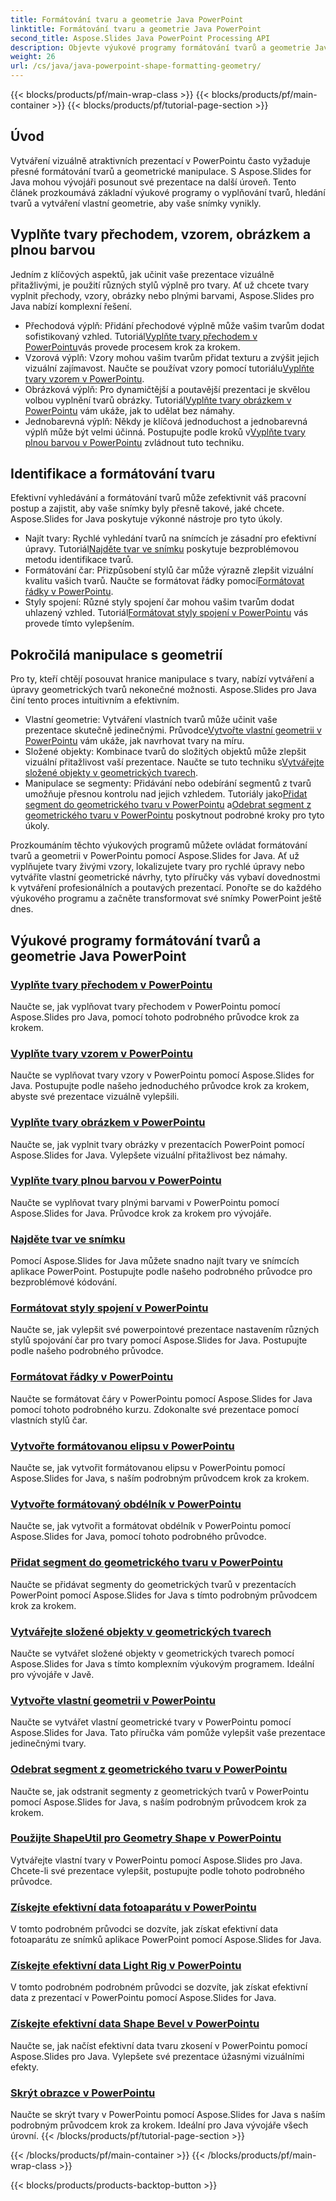 ```yaml
---
title: Formátování tvaru a geometrie Java PowerPoint
linktitle: Formátování tvaru a geometrie Java PowerPoint
second_title: Aspose.Slides Java PowerPoint Processing API
description: Objevte výukové programy formátování tvarů a geometrie Java PowerPoint. Naučte se vyplňovat tvary, hledat tvary a vytvářet vlastní geometrii pomocí Aspose.Slides pro Java.
weight: 26
url: /cs/java/java-powerpoint-shape-formatting-geometry/
---
```


{{< blocks/products/pf/main-wrap-class >}}
{{< blocks/products/pf/main-container >}}
{{< blocks/products/pf/tutorial-page-section >}}

## Úvod

Vytváření vizuálně atraktivních prezentací v PowerPointu často vyžaduje přesné formátování tvarů a geometrické manipulace. S Aspose.Slides for Java mohou vývojáři posunout své prezentace na další úroveň. Tento článek prozkoumává základní výukové programy o vyplňování tvarů, hledání tvarů a vytváření vlastní geometrie, aby vaše snímky vynikly.

## Vyplňte tvary přechodem, vzorem, obrázkem a plnou barvou

Jedním z klíčových aspektů, jak učinit vaše prezentace vizuálně přitažlivými, je použití různých stylů výplně pro tvary. Ať už chcete tvary vyplnit přechody, vzory, obrázky nebo plnými barvami, Aspose.Slides pro Java nabízí komplexní řešení. 

-  Přechodová výplň: Přidání přechodové výplně může vašim tvarům dodat sofistikovaný vzhled. Tutoriál[Vyplňte tvary přechodem v PowerPointu](./fill-shapes-gradient-powerpoint/)vás provede procesem krok za krokem.
-  Vzorová výplň: Vzory mohou vašim tvarům přidat texturu a zvýšit jejich vizuální zajímavost. Naučte se používat vzory pomocí tutoriálu[Vyplňte tvary vzorem v PowerPointu](./fill-shapes-pattern-powerpoint/).
-  Obrázková výplň: Pro dynamičtější a poutavější prezentaci je skvělou volbou vyplnění tvarů obrázky. Tutoriál[Vyplňte tvary obrázkem v PowerPointu](./fill-shapes-picture-powerpoint/) vám ukáže, jak to udělat bez námahy.
-  Jednobarevná výplň: Někdy je klíčová jednoduchost a jednobarevná výplň může být velmi účinná. Postupujte podle kroků v[Vyplňte tvary plnou barvou v PowerPointu](./fill-shapes-solid-color-powerpoint/) zvládnout tuto techniku.

## Identifikace a formátování tvaru

Efektivní vyhledávání a formátování tvarů může zefektivnit váš pracovní postup a zajistit, aby vaše snímky byly přesně takové, jaké chcete. Aspose.Slides for Java poskytuje výkonné nástroje pro tyto úkoly.

-  Najít tvary: Rychlé vyhledání tvarů na snímcích je zásadní pro efektivní úpravy. Tutoriál[Najděte tvar ve snímku](./find-shape-slide-powerpoint/) poskytuje bezproblémovou metodu identifikace tvarů.
-  Formátování čar: Přizpůsobení stylů čar může výrazně zlepšit vizuální kvalitu vašich tvarů. Naučte se formátovat řádky pomocí[Formátovat řádky v PowerPointu](./format-lines-powerpoint/).
-  Styly spojení: Různé styly spojení čar mohou vašim tvarům dodat uhlazený vzhled. Tutoriál[Formátovat styly spojení v PowerPointu](./format-join-styles-powerpoint/) vás provede tímto vylepšením.

## Pokročilá manipulace s geometrií

Pro ty, kteří chtějí posouvat hranice manipulace s tvary, nabízí vytváření a úpravy geometrických tvarů nekonečné možnosti. Aspose.Slides pro Java činí tento proces intuitivním a efektivním.

-  Vlastní geometrie: Vytváření vlastních tvarů může učinit vaše prezentace skutečně jedinečnými. Průvodce[Vytvořte vlastní geometrii v PowerPointu](./create-custom-geometry-powerpoint/) vám ukáže, jak navrhovat tvary na míru.
-  Složené objekty: Kombinace tvarů do složitých objektů může zlepšit vizuální přitažlivost vaší prezentace. Naučte se tuto techniku s[Vytvářejte složené objekty v geometrických tvarech](./create-composite-objects-geometry-shapes-powerpoint/).
-  Manipulace se segmenty: Přidávání nebo odebírání segmentů z tvarů umožňuje přesnou kontrolu nad jejich vzhledem. Tutoriály jako[Přidat segment do geometrického tvaru v PowerPointu](./add-segment-geometry-shape-powerpoint/) a[Odebrat segment z geometrického tvaru v PowerPointu](./remove-segment-geometry-shape-powerpoint/) poskytnout podrobné kroky pro tyto úkoly.

Prozkoumáním těchto výukových programů můžete ovládat formátování tvarů a geometrii v PowerPointu pomocí Aspose.Slides for Java. Ať už vyplňujete tvary živými vzory, lokalizujete tvary pro rychlé úpravy nebo vytváříte vlastní geometrické návrhy, tyto příručky vás vybaví dovednostmi k vytváření profesionálních a poutavých prezentací. Ponořte se do každého výukového programu a začněte transformovat své snímky PowerPoint ještě dnes.
## Výukové programy formátování tvarů a geometrie Java PowerPoint
### [Vyplňte tvary přechodem v PowerPointu](./fill-shapes-gradient-powerpoint/)
Naučte se, jak vyplňovat tvary přechodem v PowerPointu pomocí Aspose.Slides pro Java, pomocí tohoto podrobného průvodce krok za krokem.
### [Vyplňte tvary vzorem v PowerPointu](./fill-shapes-pattern-powerpoint/)
Naučte se vyplňovat tvary vzory v PowerPointu pomocí Aspose.Slides for Java. Postupujte podle našeho jednoduchého průvodce krok za krokem, abyste své prezentace vizuálně vylepšili.
### [Vyplňte tvary obrázkem v PowerPointu](./fill-shapes-picture-powerpoint/)
Naučte se, jak vyplnit tvary obrázky v prezentacích PowerPoint pomocí Aspose.Slides for Java. Vylepšete vizuální přitažlivost bez námahy.
### [Vyplňte tvary plnou barvou v PowerPointu](./fill-shapes-solid-color-powerpoint/)
Naučte se vyplňovat tvary plnými barvami v PowerPointu pomocí Aspose.Slides for Java. Průvodce krok za krokem pro vývojáře.
### [Najděte tvar ve snímku](./find-shape-slide-powerpoint/)
Pomocí Aspose.Slides for Java můžete snadno najít tvary ve snímcích aplikace PowerPoint. Postupujte podle našeho podrobného průvodce pro bezproblémové kódování.
### [Formátovat styly spojení v PowerPointu](./format-join-styles-powerpoint/)
Naučte se, jak vylepšit své powerpointové prezentace nastavením různých stylů spojování čar pro tvary pomocí Aspose.Slides for Java. Postupujte podle našeho podrobného průvodce.
### [Formátovat řádky v PowerPointu](./format-lines-powerpoint/)
Naučte se formátovat čáry v PowerPointu pomocí Aspose.Slides for Java pomocí tohoto podrobného kurzu. Zdokonalte své prezentace pomocí vlastních stylů čar.
### [Vytvořte formátovanou elipsu v PowerPointu](./create-formatted-ellipse-powerpoint/)
Naučte se, jak vytvořit formátovanou elipsu v PowerPointu pomocí Aspose.Slides for Java, s naším podrobným průvodcem krok za krokem.
### [Vytvořte formátovaný obdélník v PowerPointu](./create-formatted-rectangle-powerpoint/)
Naučte se, jak vytvořit a formátovat obdélník v PowerPointu pomocí Aspose.Slides for Java, pomocí tohoto podrobného průvodce.
### [Přidat segment do geometrického tvaru v PowerPointu](./add-segment-geometry-shape-powerpoint/)
Naučte se přidávat segmenty do geometrických tvarů v prezentacích PowerPoint pomocí Aspose.Slides for Java s tímto podrobným průvodcem krok za krokem.
### [Vytvářejte složené objekty v geometrických tvarech](./create-composite-objects-geometry-shapes-powerpoint/)
Naučte se vytvářet složené objekty v geometrických tvarech pomocí Aspose.Slides for Java s tímto komplexním výukovým programem. Ideální pro vývojáře v Javě.
### [Vytvořte vlastní geometrii v PowerPointu](./create-custom-geometry-powerpoint/)
Naučte se vytvářet vlastní geometrické tvary v PowerPointu pomocí Aspose.Slides for Java. Tato příručka vám pomůže vylepšit vaše prezentace jedinečnými tvary.
### [Odebrat segment z geometrického tvaru v PowerPointu](./remove-segment-geometry-shape-powerpoint/)
Naučte se, jak odstranit segmenty z geometrických tvarů v PowerPointu pomocí Aspose.Slides for Java, s naším podrobným průvodcem krok za krokem.
### [Použijte ShapeUtil pro Geometry Shape v PowerPointu](./use-shapeutil-geometry-shape-powerpoint/)
Vytvářejte vlastní tvary v PowerPointu pomocí Aspose.Slides pro Java. Chcete-li své prezentace vylepšit, postupujte podle tohoto podrobného průvodce.
### [Získejte efektivní data fotoaparátu v PowerPointu](./get-camera-effective-data-powerpoint/)
V tomto podrobném průvodci se dozvíte, jak získat efektivní data fotoaparátu ze snímků aplikace PowerPoint pomocí Aspose.Slides for Java.
### [Získejte efektivní data Light Rig v PowerPointu](./get-light-rig-effective-data-powerpoint/)
V tomto podrobném podrobném průvodci se dozvíte, jak získat efektivní data z prezentací v PowerPointu pomocí Aspose.Slides for Java.
### [Získejte efektivní data Shape Bevel v PowerPointu](./get-shape-bevel-effective-data-powerpoint/)
Naučte se, jak načíst efektivní data tvaru zkosení v PowerPointu pomocí Aspose.Slides pro Java. Vylepšete své prezentace úžasnými vizuálními efekty.
### [Skrýt obrazce v PowerPointu](./hide-shapes-powerpoint/)
Naučte se skrýt tvary v PowerPointu pomocí Aspose.Slides for Java s naším podrobným průvodcem krok za krokem. Ideální pro Java vývojáře všech úrovní.
{{< /blocks/products/pf/tutorial-page-section >}}

{{< /blocks/products/pf/main-container >}}
{{< /blocks/products/pf/main-wrap-class >}}

{{< blocks/products/products-backtop-button >}}
